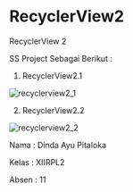 # RecyclerView2

RecyclerView 2

SS Project Sebagai Berikut :

1. RecyclerView2.1

![recyclerview2_1](https://cloud.githubusercontent.com/assets/22735243/20252549/d957b112-aa55-11e6-92ff-6b4e86faab58.PNG)


2. RecyclerView2.2

![recyclerview2_2](https://cloud.githubusercontent.com/assets/22735243/20252550/d9817308-aa55-11e6-86a2-d896a7be7d08.PNG)


Nama  : Dinda Ayu Pitaloka

Kelas : XIIRPL2

Absen : 11
